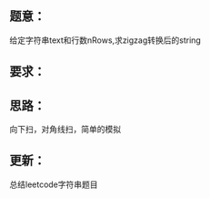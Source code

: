 ## 题意：
给定字符串text和行数nRows,求zigzag转换后的string

## 要求：


## 思路：
向下扫，对角线扫，简单的模拟

## 更新：
总结leetcode字符串题目

